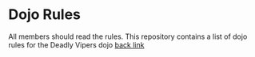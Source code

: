 Dojo Rules
==========

All members should read the rules.
This repository contains a list of dojo rules for the Deadly Vipers dojo
[back link](https://github.com/deadlyvipers)
